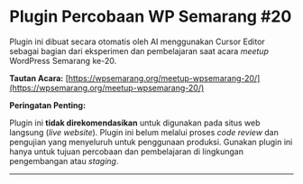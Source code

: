 # Plugin Percobaan WP Semarang #20

Plugin ini dibuat secara otomatis oleh AI menggunakan Cursor Editor sebagai bagian dari eksperimen dan pembelajaran saat acara *meetup* WordPress Semarang ke-20.

**Tautan Acara:** [https://wpsemarang.org/meetup-wpsemarang-20/](https://wpsemarang.org/meetup-wpsemarang-20/)

**Peringatan Penting:**

Plugin ini **tidak direkomendasikan** untuk digunakan pada situs web langsung (*live website*). Plugin ini belum melalui proses *code review* dan pengujian yang menyeluruh untuk penggunaan produksi. Gunakan plugin ini hanya untuk tujuan percobaan dan pembelajaran di lingkungan pengembangan atau *staging*.

---
